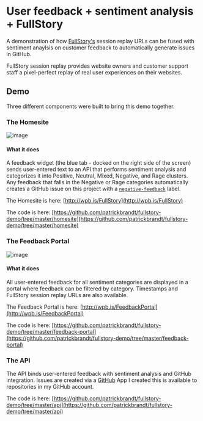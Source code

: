 # User feedback + sentiment analysis + FullStory
A demonstration of how [FullStory's](https://fullstory.com) session replay URLs can be fused with sentiment anaylsis on customer feedback to automatically generate issues in GitHub.

FullStory session replay provides website owners and customer support staff a pixel-perfect replay of real user experiences on their websites.

## Demo
Three different components were built to bring this demo together.

### The Homesite
![image](https://user-images.githubusercontent.com/11197026/46587200-86a8ae80-ca56-11e8-8d20-259e635f19b5.png)
#### What it does
A feedback widget (the blue tab - docked on the right side of the screen) sends user-entered text to an API that performs sentiment analysis and categorizes it into Positive, Neutral, Mixed, Negative, and Rage clusters. Any feedback that falls in the Negative or Rage categories automatically creates a GitHub issue on this project with a [`negative-feedback`](https://github.com/patrickbrandt/fullstory-demo/labels/negative-feedback) label.

The Homesite is here: [http://wpb.is/FullStory](http://wpb.is/FullStory)

The code is here: [https://github.com/patrickbrandt/fullstory-demo/tree/master/homesite](https://github.com/patrickbrandt/fullstory-demo/tree/master/homesite)

### The Feedback Portal
![image](https://user-images.githubusercontent.com/11197026/46587232-0e8eb880-ca57-11e8-960b-3ebe32a41e6c.png)
#### What it does
All user-entered feedback for all sentiment categories are displayed in a portal where feedback can be filtered by category. Timestamps and FullStory session replay URLs are also available.

The Feedback Portal is here: [http://wpb.is/FeedbackPortal](http://wpb.is/FeedbackPortal)

The code is here: [https://github.com/patrickbrandt/fullstory-demo/tree/master/feedback-portal](https://github.com/patrickbrandt/fullstory-demo/tree/master/feedback-portal)

### The API

The API binds user-entered feedback with sentiment analysis and GitHub integration. Issues are created via a [GitHub](https://developer.github.com/apps/about-apps/#about-github-apps) App I created this is available to repositories in my GitHub account.

The code is here: [https://github.com/patrickbrandt/fullstory-demo/tree/master/api](https://github.com/patrickbrandt/fullstory-demo/tree/master/api)
